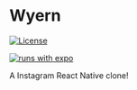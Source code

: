 # Wyern
[![License](https://img.shields.io/badge/License-GPL%203.0-red?style=for-the-badge&logo=appveyor)](https://www.gnu.org/licenses/gpl-3.0.en.html)

[![runs with expo](https://img.shields.io/badge/Runs%20with%20Expo-000.svg?style=for-the-badge&logo=appveyor&logo=EXPO&labelColor=f3f3f3&logoColor=000)](https://expo.io/)




A Instagram React Native clone!
